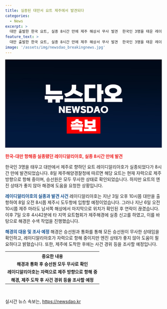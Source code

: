 ```yaml
---
title: 실종된 대만서 요트 제주에서 발견되다
categories:
  - News
excerpt: >
  대만 출발한 한국 요트, 실종 8시간 만에 제주 해상서 무사 발견  한국인 3명을 태운 레이디알리아호, 해경과 연락 후 자력 항해 중. 현재 1개 엔진 고장으로 도움 요청. 실종 전 위치에서 마지막으로 확인됐으며, 해경이 수색작업 중. 3,000톤급 경비함 7척 등 가용세력 동원. 사건 경위 조사 예정.
feature_text: >
  대만 출발한 한국 요트, 실종 8시간 만에 제주 해상서 무사 발견  한국인 3명을 태운 레이디알리아호, 해경과 연락 후 자력 항해 중. 현재 1개 엔진 고장으로 도움 요청. 실종 전 위치에서 마지막으로 확인됐으며, 해경이 수색작업 중. 3,000톤급 경비함 7척 등 가용세력 동원. 사건 경위 조사 예정.
image: '/assets/img/newsdao_breakingnews.jpg'
---
```


<p><img src="/assets/img/newsdao_breakingnews.jpg" alt="bookingtag 속보" /></p>

<p><b><span style="color: #ee2323;">한국-대만 항해중 실종됐던 레이디알리아호, 실종 8시간 만에 발견</span></b></p>

<p>한국인 3명을 태우고 대만에서 제주로 향하던 요트 레이디알리아호가 실종되었다가 8시간 만에 발견되었습니다. 8일 제주해양경찰청에 따르면 해당 요트는 현재 자력으로 제주 방향으로 항해 중이며, 승선원은 모두 무사한 상태로 확인되었습니다. 하지만 요트의 엔진 상태가 좋지 않아 해경에 도움을 요청한 상황입니다.</p>

<p><b><span style="color: #1a5490;">레이디알리아호의 실종과 발견 사건</span></b>
레이디알리아호는 지난 3일 오후 10시쯤 대만을 출항하여 8일 오전 8시쯤 제주시 도두항에 입항할 예정이었습니다. 그러나 지난 6일 오전 10시쯤 제주 마라도 남서쪽 해상에서 마지막으로 위치가 확인된 후 연락이 끊겼습니다. 이후 7일 오후 4시42분에 타 지역 요트협회가 제주해경에 실종 신고를 하였고, 이를 바탕으로 해경은 수색 작업을 진행했습니다.</p>

<p><b><span style="color: #1a5490;">해경의 대응 및 조사 예정</span></b>
해경은 승선원과 통화를 통해 모든 승선원이 무사한 상태임을 확인하고, 레이디알리아호가 자력으로 항해 중이지만 엔진 상태가 좋지 않아 도움이 필요하다고 밝혔습니다. 또한, 제주에 도착한 후에는 사건 경위 등을 조사할 예정입니다.</p>

<table>
    <tr>
        <th style="text-align: center;">중요한 내용</th>
    </tr>
    <tr>
        <td style="text-align: center; height: 17px;"><b>해경과 통화 후 승선원 모두 무사로 확인</b></td>
    </tr>
    <tr>
        <td style="text-align: center; height: 17px;"><b>레이디알리아호는 자력으로 제주 방향으로 항해 중</b></td>
    </tr>
    <tr>
        <td style="text-align: center; height: 17px;"><b>해경, 제주 도착 후 사건 경위 등을 조사할 예정</b></td>
    </tr>
</table>

<p data-ke-size="size16">&nbsp;</p>
실시간 뉴스 속보는, <a href="https://newsdao.kr" rel="dofollow">https://newsdao.kr</a>


